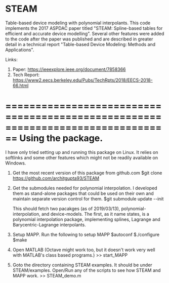 # STEAM
Table-based device modeling with polynomial interpolants. This code implements the 2017 ASPDAC paper titled "STEAM: Spline-based tables for efficient and accurate device modelling". Several other features were added to the code after the paper was published and are described in greater detail in a technical report "Table-based Device Modeling: Methods and Applications".

Links:
1. Paper: https://ieeexplore.ieee.org/document/7858366 
2. Tech Report: https://www2.eecs.berkeley.edu/Pubs/TechRpts/2018/EECS-2018-66.html 

================================================================================
                                Using the package.
================================================================================
I have only tried setting up and running this package on Linux. It relies on
softlinks and some other features which might not be readily available on
Windows.

1. Get the most recent version of this package from github.com
            $git clone https://github.com/architgupta93/STEAM 

2. Get the submodules needed for polynomial interpolation. I developed them as
   stand-alone packages that could be used on their own and maintain separate
   version control for them.
            $git submodule update --init

   This should fetch two pacakges (as of 2019/03/13), polynomial-interpolation,
   and device-models. The first, as it name states, is a polynomial
   interpolation package, implementing splines, Lagrange and
   Barycentric-Lagrange interpolants.

3. Setup MAPP. Run the following to setup MAPP
            $autoconf
            $./configure
            $make

4. Open MATLAB (Octave might work too, but it doesn't work very well with
   MATLAB's class based programs.)
            >> start_MAPP

5. Goto the directory containing STEAM examples. It should be under
   STEAM/examples. Open/Run any of the scripts to see how STEAM and MAPP work.
            >> STEAM_demo.m

